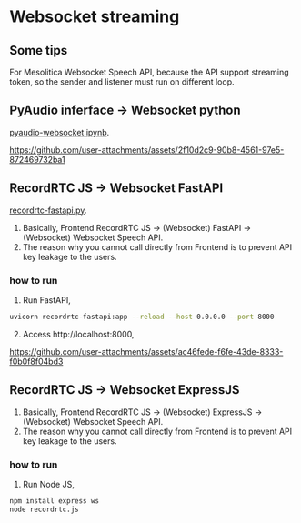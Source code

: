 # Websocket streaming

## Some tips

For Mesolitica Websocket Speech API, because the API support streaming token, so the sender and listener must run on different loop.

## PyAudio inferface -> Websocket python

[pyaudio-websocket.ipynb](pyaudio-websocket.ipynb).

https://github.com/user-attachments/assets/2f10d2c9-90b8-4561-97e5-872469732ba1

## RecordRTC JS -> Websocket FastAPI

[recordrtc-fastapi.py](recordrtc-fastapi.py).

1. Basically, Frontend RecordRTC JS -> (Websocket) FastAPI -> (Websocket) Websocket Speech API.
2. The reason why you cannot call directly from Frontend is to prevent API key leakage to the users.

### how to run

1. Run FastAPI,

```bash
uvicorn recordrtc-fastapi:app --reload --host 0.0.0.0 --port 8000
```

2. Access http://localhost:8000,

https://github.com/user-attachments/assets/ac46fede-f6fe-43de-8333-f0b0f8f04bd3

## RecordRTC JS -> Websocket ExpressJS

1. Basically, Frontend RecordRTC JS -> (Websocket) ExpressJS -> (Websocket) Websocket Speech API.
2. The reason why you cannot call directly from Frontend is to prevent API key leakage to the users.

### how to run

1. Run Node JS,

```bash
npm install express ws
node recordrtc.js
```
